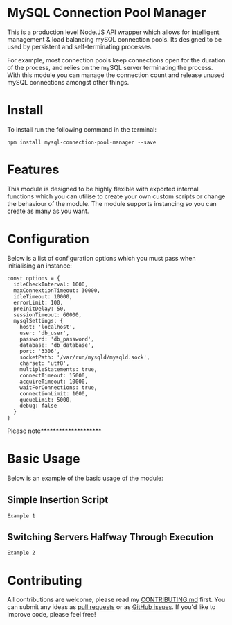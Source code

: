 # MySQL Connection Pool Manager

This is a production level Node.JS API wrapper which allows for intelligent management &amp; load balancing mySQL connection pools. Its designed to be used by persistent and self-terminating processes.  

For example, most connection pools keep connections open for the duration of the process, and relies on the mySQL server terminating the process. With this module you can manage the connection count and release unused mySQL connections amongst other things.  

# Install

To install run the following command in the terminal:

    npm install mysql-connection-pool-manager --save

# Features

This module is designed to be highly flexible with exported internal functions which you can utilise to create your own custom scripts or change the behaviour of the module. The module supports instancing so you can create as many as you want.

# Configuration

Below is a list of configuration options which you must pass when initialising an instance:

```
const options = {
  idleCheckInterval: 1000,
  maxConnextionTimeout: 30000,
  idleTimeout: 10000,
  errorLimit: 100,
  preInitDelay: 50,
  sessionTimeout: 60000,
  mysqlSettings: {
    host: 'localhost',
    user: 'db_user',
    password: 'db_password',
    database: 'db_database',
    port: '3306',
    socketPath: '/var/run/mysqld/mysqld.sock',
    charset: 'utf8',
    multipleStatements: true,
    connectTimeout: 15000,
    acquireTimeout: 10000,
    waitForConnections: true,
    connectionLimit: 1000,
    queueLimit: 5000,
    debug: false
  }
}
```

Please note********************

# Basic Usage

Below is an example of the basic usage of the module:

## Simple Insertion Script

```
Example 1
```

## Switching Servers Halfway Through Execution

```
Example 2
```

# Contributing

All contributions are welcome, please read my [CONTRIBUTING.md](https://github.com/daviemakz/mysql-connection-pool-manager/blob/master/CONTRIBUTING.md) first. You can submit any ideas as [pull requests](https://github.com/daviemakz/mysql-connection-pool-manager/pulls) or as [GitHub issues](https://github.com/daviemakz/mysql-connection-pool-manager/issues). If you'd like to improve code, please feel free!
